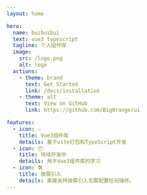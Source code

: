 ```yaml
---
layout: home

hero:
  name: buibuibui
  text: vue3 typescript
  tagline: 个人组件库
  image:
    src: /logo.png
    alt: logo
  actions:
    - theme: brand
      text: Get Started
      link: /docs/installation
    - theme: alt
      text: View on GitHub
      link: https://github.com/Big0range/ui

features:
  - icon: 💡
    title: Vue3组件库
    details: 基于vite打包和TypeScript开发
  - icon: 📦
    title: 持续开发中
    details: 用于Vue3组件库的学习
  - icon: 🛠️
    title: 按需引入
    details: 直接支持按需引入无需配置任何插件。
---
```

<!-- <el-button type="primary">主要按钮</el-button> -->
<style>
:root {
  --vp-home-hero-name-color: transparent;
  --vp-home-hero-name-background: -webkit-linear-gradient(120deg, #bd34fe, #41d1ff);
}
</style>
